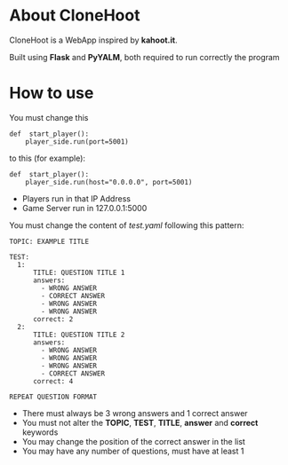 # About CloneHoot

CloneHoot is a WebApp inspired by **kahoot.it**.

Built using **Flask** and **PyYALM**, both required to run correctly the program

# How to use

You must change this

    def  start_player():
	    player_side.run(port=5001)
	    
to this (for example):

    def  start_player():
	    player_side.run(host="0.0.0.0", port=5001)

 - Players run in that IP Address
 - Game Server run in 127.0.0.1:5000

You must change the content of *test.yaml* following this pattern:

    TOPIC: EXAMPLE TITLE

    TEST:
      1:
          TITLE: QUESTION TITLE 1
          answers:
            - WRONG ANSWER
            - CORRECT ANSWER
            - WRONG ANSWER
            - WRONG ANSWER
          correct: 2
      2:
          TITLE: QUESTION TITLE 2
          answers:
            - WRONG ANSWER
            - WRONG ANSWER
            - WRONG ANSWER
            - CORRECT ANSWER
          correct: 4
    
    REPEAT QUESTION FORMAT


 - There must always be 3 wrong answers and 1 correct answer
 - You must not alter the **TOPIC**, **TEST**, **TITLE**, **answer** and **correct** keywords 
 - You may change the position of the correct answer in the list
 - You may have any number of questions, must have at least 1
